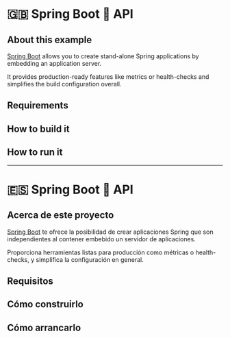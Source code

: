 # :uk: Spring Boot :pencil: API

## About this example

[Spring Boot](https://spring.io/projects/spring-boot) allows you to create stand-alone Spring applications by embedding an application server.

It provides production-ready features like metrics or health-checks and simplifies the build configuration overall.

## Requirements

## How to build it

## How to run it

---

# :es: Spring Boot :pencil: API

## Acerca de este proyecto

[Spring Boot](https://spring.io/projects/spring-boot) te ofrece la posibilidad de crear aplicaciones Spring que son independientes al contener embebido un servidor de aplicaciones.

Proporciona herramientas listas para producción como métricas o health-checks, y simplifica la configuración en general.

## Requisitos

## Cómo construirlo

## Cómo arrancarlo